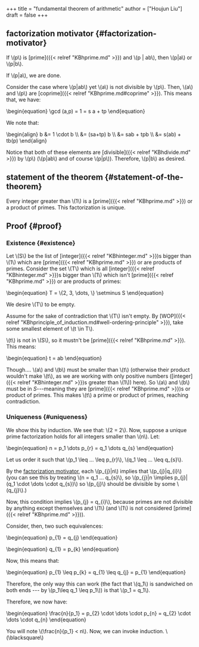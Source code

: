 +++
title = "fundamental theorem of arithmetic"
author = ["Houjun Liu"]
draft = false
+++

## factorization motivator {#factorization-motivator}

If \\(p\\) is [prime]({{< relref "KBhprime.md" >}}) and \\(p | ab\\), then \\(p|a\\) or \\(p|b\\).

If \\(p|a\\), we are done.

Consider the case where \\(p|ab\\) yet \\(a\\) is not divisible by \\(p\\). Then, \\(a\\) and \\(p\\) are [coprime]({{< relref "KBhprime.md#coprime" >}}). This means that, we have:

\begin{equation}
\gcd (a,p) = 1 = s a + tp
\end{equation}

We note that:

\begin{align}
b &= 1 \cdot b  \\\\
&= (sa+tp) b  \\\\
&= sab + tpb  \\\\
&= s(ab) + tb(p)
\end{align}

Notice that both of these elements are [divisible]({{< relref "KBhdivide.md" >}}) by \\(p\\) (\\(p|ab\\) and of course \\(p|p\\)). Therefore, \\(p|b\\) as desired.


## statement of the theorem {#statement-of-the-theorem}

Every integer greater than \\(1\\) is a [prime]({{< relref "KBhprime.md" >}}) or a product of primes. This factorization is unique.


## Proof {#proof}


### Existence {#existence}

Let \\(S\\) be the list of [integer]({{< relref "KBhinteger.md" >}})s bigger than \\(1\\) which are [prime]({{< relref "KBhprime.md" >}}) or are products of primes. Consider the set \\(T\\) which is all [integer]({{< relref "KBhinteger.md" >}})s bigger than \\(1\\) which isn't [prime]({{< relref "KBhprime.md" >}}) or are products of primes:

\begin{equation}
T = \\{2, 3, \dots, \\}  \setminus S
\end{equation}

We desire \\(T\\) to be empty.

Assume for the sake of contradiction that \\(T\\) isn't empty. By [WOP]({{< relref "KBhprinciple_of_induction.md#well-ordering-principle" >}}), take some smallest element of \\(t \in T\\).

\\(t\\) is not in \\(S\\), so it mustn't be [prime]({{< relref "KBhprime.md" >}}). This means:

\begin{equation}
t = ab
\end{equation}

Though.... \\(a\\) and \\(b\\) must be smaller than \\(t\\) (otherwise their product wouldn't make \\(t\\), as we are working with only positive numbers ([integer]({{< relref "KBhinteger.md" >}})s greater than \\(1\\)) here). So \\(a\\) and \\(b\\) must be in $S$---meaning they are [prime]({{< relref "KBhprime.md" >}})s or product of primes. This makes \\(t\\) a prime or product of primes, reaching contradiction.


### Uniqueness {#uniqueness}

We show this by induction. We see that: \\(2 = 2\\). Now, suppose a unique prime factorization holds for all integers smaller than \\(n\\). Let:

\begin{equation}
n =  p\_1 \dots p\_{r} = q\_1 \dots q\_{s}
\end{equation}

Let us order it such that \\(p\_1 \leq ... \leq p\_{r}\\), \\(q\_1 \leq ... \leq q\_{s}\\).

By the [factorization motivator](#factorization-motivator), each \\(p\_{j}|n\\) implies that \\(p\_{j}|q\_{i}\\) (you can see this by treating \\(n = q\_1 ... q\_{s}\\), so \\(p\_{j}|n \implies p\_{j}|(q\_1 \cdot \dots \cdot q\_{s})\\) so \\(p\_{j}\\) should be divisible by some \\(q\_{j}\\).)

Now, this condition implies \\(p\_{j} = q\_{i}\\), because primes are not divisible by anything except themselves and \\(1\\) (and \\(1\\) is not considered [prime]({{< relref "KBhprime.md" >}})).

Consider, then, two such equivalences:

\begin{equation}
p\_{1} = q\_{j}
\end{equation}

\begin{equation}
q\_{1} = p\_{k}
\end{equation}

Now, this means that:

\begin{equation}
p\_{1} \leq p\_{k} = q\_{1} \leq  q\_{j} = p\_{1}
\end{equation}

Therefore, the only way this can work (the fact that \\(q\_1\\) is sandwiched on both ends --- by \\(p\_1\leq q\_1 \leq p\_1\\)) is that \\(p\_1 = q\_1\\).

Therefore, we now have:

\begin{equation}
\frac{n}{p\_1} = p\_{2} \cdot  \dots  \cdot p\_{n} = q\_{2} \cdot \dots \cdot q\_{n}
\end{equation}

You will note \\(\frac{n}{p\_1} < n\\). Now, we can invoke induction. \\(\blacksquare\\)
